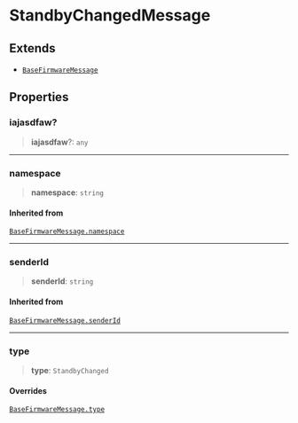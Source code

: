 # StandbyChangedMessage

## Extends

- [`BaseFirmwareMessage`](reference/interfaces/BaseFirmwareMessage.md)

## Properties

### __iajasdfaw__?

> **__iajasdfaw__**?: `any`

***

### namespace

> **namespace**: `string`

#### Inherited from

[`BaseFirmwareMessage.namespace`](reference/interfaces/BaseFirmwareMessage.md#namespace)

***

### senderId

> **senderId**: `string`

#### Inherited from

[`BaseFirmwareMessage.senderId`](reference/interfaces/BaseFirmwareMessage.md#senderid)

***

### type

> **type**: `StandbyChanged`

#### Overrides

[`BaseFirmwareMessage.type`](reference/interfaces/BaseFirmwareMessage.md#type)
